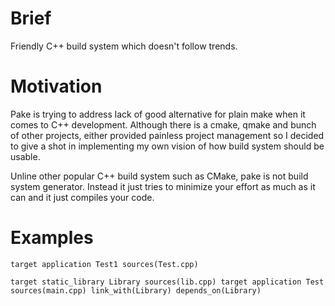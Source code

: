 Brief
=====
Friendly C++ build system which doesn't follow trends.

Motivation
==========
Pake is trying to address lack of good alternative for plain make when it comes to C++ development. Although there is a cmake, qmake and bunch of other projects, either provided painless project management so I decided to give a shot in implementing my own vision of how build system should be usable.

Unline other popular C++ build system such as CMake, pake is not build system generator. Instead it just tries to minimize your effort as much as it can and it just compiles your code.

Examples
========
`
target application Test1 sources(Test.cpp)
`

`
target static_library Library sources(lib.cpp)
target application Test sources(main.cpp) link_with(Library) depends_on(Library)
`
